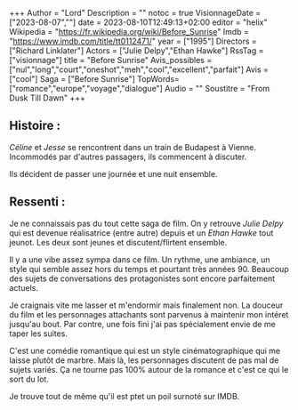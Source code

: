 +++
Author = "Lord"
Description = ""
notoc = true
VisionnageDate = ["2023-08-07",""]
date = 2023-08-10T12:49:13+02:00
editor = "helix"
Wikipedia = "https://fr.wikipedia.org/wiki/Before_Sunrise"
Imdb = "https://www.imdb.com/title/tt0112471/"
year = ["1995"]
Directors = ["Richard Linklater"]
Actors = ["Julie Delpy","Ethan Hawke"]
RssTag = ["visionnage"]
title = "Before Sunrise"
Avis_possibles = ["nul","long","court","oneshot","meh","cool","excellent","parfait"]
Avis = ["cool"] 
Saga = ["Before Sunrise"]
TopWords=["romance","europe","voyage","dialogue"]
Audio = ""
Soustitre = "From Dusk Till Dawn"
+++
## Histoire :
*Céline* et *Jesse* se rencontrent dans un train de Budapest à Vienne.
Incommodés par d'autres passagers, ils commencent à discuter.

Ils décident de passer une journée et une nuit ensemble. 

## Ressenti :
Je ne connaissais pas du tout cette saga de film.
On y retrouve *Julie Delpy* qui est devenue réalisatrice (entre autre) depuis et un *Ethan Hawke* tout jeunot.
Les deux sont jeunes et discutent/flirtent ensemble.

Il y a une vibe assez sympa dans ce film.
Un rythme, une ambiance, un style qui semble assez hors du temps et pourtant très années 90.
Beaucoup des sujets de conversations des protagonistes sont encore parfaitement actuels.

Je craignais vite me lasser et m'endormir mais finalement non.
La douceur du film et les personnages attachants sont parvenus à maintenir mon intéret jusqu'au bout.
Par contre, une fois fini j'ai pas spécialement envie de me taper les suites.

C'est une comédie romantique qui est un style cinématographique qui me laisse plutôt de marbre.
Mais là, les personnages discutent de pas mal de sujets variés.
Ça ne tourne pas 100% autour de la romance et c'est ce qui le sort du lot.

Je trouve tout de même qu'il est ptet un poil surnoté sur IMDB.
